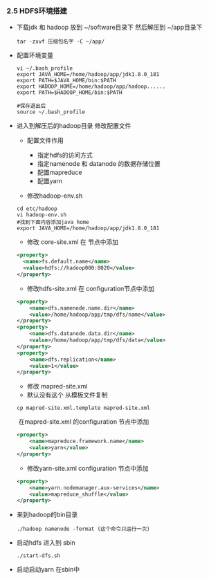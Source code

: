### 2.5 HDFS环境搭建

- 下载jdk 和 hadoop 放到 ~/software目录下 然后解压到 ~/app目录下

  ```shell
  tar -zxvf 压缩包名字 -C ~/app/
  ```

- 配置环境变量

  ```shell
  vi ~/.bash_profile
  export JAVA_HOME=/home/hadoop/app/jdk1.8.0_181
  export PATH=$JAVA_HOME/bin:$PATH
  export HADOOP_HOME=/home/hadoop/app/hadoop......
  export PATH=$HADOOP_HOME/bin:$PATH
  
  #保存退出后
  source ~/.bash_profile
  ```

- 进入到解压后的hadoop目录 修改配置文件

  - 配置文件作用
    - 指定hdfs的访问方式
    - 指定namenode 和 datanode 的数据存储位置
    - 配置mapreduce
    - 配置yarn

  - 修改hadoop-env.sh

  ```shell
  cd etc/hadoop
  vi hadoop-env.sh
  #找到下面内容添加java home
  export JAVA_HOME=/home/hadoop/app/jdk1.8.0_181
  ```

  - 修改 core-site.xml 在 <configuration>节点中添加

  ```xml
  <property>
    <name>fs.default.name</name>
    <value>hdfs://hadoop000:8020</value>
  </property>
  ```

  - 修改hdfs-site.xml 在 configuration节点中添加

  ```xml
  <property>
      <name>dfs.namenode.name.dir</name>
      <value>/home/hadoop/app/tmp/dfs/name</value>
  </property>
  <property>
      <name>dfs.datanode.data.dir</name>
      <value>/home/hadoop/app/tmp/dfs/data</value>
  </property>
  <property>
      <name>dfs.replication</name>
      <value>1</value>
  </property>
  ```

  - 修改 mapred-site.xml 
  - 默认没有这个 从模板文件复制 

  ```shell
  cp mapred-site.xml.template mapred-site.xml
  ```

  ​	在mapred-site.xml  的configuration 节点中添加

  ```xml
  <property>
      <name>mapreduce.framework.name</name>
      <value>yarn</value>
  </property>
  ```

  - 修改yarn-site.xml configuration 节点中添加

  ```xml
  <property>
      <name>yarn.nodemanager.aux-services</name>
      <value>mapreduce_shuffle</value>
  </property>
  ```

- 来到hadoop的bin目录

  ```shell
  ./hadoop namenode -format (这个命令只运行一次)
  ```

- 启动hdfs 进入到  sbin

  ```shell
  ./start-dfs.sh
  ```

- 启动启动yarn 在sbin中

